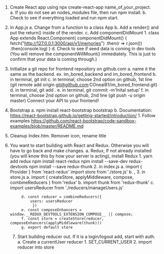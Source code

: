 1. Create React app using npx create-react-app name_of_your_project.  
    a. If you do not see an nodes_modules file, then run npm install.
    b. Check to see if everything loaded and run npm start.
2. In App.js
    a. Change from a function to a class App
    b. Add a render() and put the return() inside of the render.
    c. Add componentDidMount 
        1. class App extends React.Component{
                componentDidMount() {
                    fetch("http://127.0.0.1:3000/api/v1/memories")
                .then(r => r.json())
                .then(console.log)
                }
    d. Check to see if seed data is coming in dev tools (You will remove the componentWillMount() immediately.  This is just to confirm that your data is coming through.)

3. Initialize a git repo for frontend repository on github.com
    a. name it the same as the backend. ex. im_bored_backend and im_bored_frontend
    b. in terminal, git init
    c. in terminal, choose 2nd option on github, 1st line (git remote add origin git@github.com:COneal81/im_bored_frontend.git)
    d. in terminal, git add .
    e. in terminal, git commit -m'Inital setup'
    f. in terminal, choose 2nd option on github, 2nd line (git push -u origin master) Connect your API to your frontend!
4. Bootstrap
    a. npm install react-bootstrap bootstrap
    b. Documentation: https://react-bootstrap.github.io/getting-started/introduction/
        1. Follow examples https://github.com/react-bootstrap/code-sandbox-examples/blob/master/README.md


5. Cleanup Index.htm.  Remover icon, rename title

6. You want to start building with React and Redux.  Otherwise you will have to go back and make changes.
    a. Redux, If not already installed (you will know this by how your server is acting), install Redux
        1. yarn add redux
           npm install react-redux
           npm install --save-dev redux-devtools
           npm install --save redux-thunk
        2. in index.js
            a. import { Provider } from 'react-redux'
               import store from './store.js'
            b. <Provider store={store}>
                <App />
                </Provider>,
        3.  in store.js
            a. import { createStore, applyMiddleware, compose, combineReducers } from 'redux'
            b. import thunk from 'redux-thunk'
            c. import usersReducer from './reducers/manageUsers.js'

            d. const reducer = combineReducers({
                users: usersReducer
                 })
            e. const composeEnhancers = window.__REDUX_DEVTOOLS_EXTENSION_COMPOSE__ || compose;
            f. const store = createStore(reducer, composeEnhancers(applyMiddleware(thunk)))
            g. export default store 
    7. Start building reducer out.  If it is a login/logout add, start with auth.
        a. Create a currentUser reducer
            1. SET_CURRENT_USER
            2. import reducer into store
           
